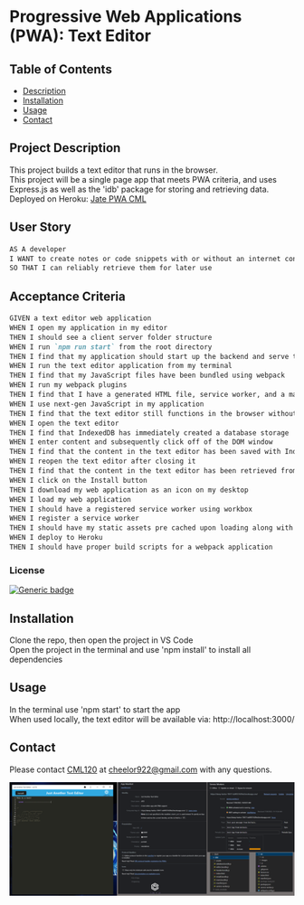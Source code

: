 
  
  # Progressive Web Applications (PWA): Text Editor

  ## Table of Contents
  - [Description](#project-description)
  - [Installation](#installation)
  - [Usage](#usage)
  - [Contact](#contact)


  ## Project Description
  This project builds a text editor that runs in the browser.  
  This project will be a single page app that meets PWA criteria, and uses Express.js as well as the 'idb' package for storing and retrieving data.  
  Deployed on Heroku:  [Jate PWA CML](https://jate-pwa-cml-f40c199d2ecf.herokuapp.com/)
  
  ## User Story

```md
AS A developer
I WANT to create notes or code snippets with or without an internet connection
SO THAT I can reliably retrieve them for later use
```

## Acceptance Criteria

```md
GIVEN a text editor web application
WHEN I open my application in my editor
THEN I should see a client server folder structure
WHEN I run `npm run start` from the root directory
THEN I find that my application should start up the backend and serve the client
WHEN I run the text editor application from my terminal
THEN I find that my JavaScript files have been bundled using webpack
WHEN I run my webpack plugins
THEN I find that I have a generated HTML file, service worker, and a manifest file
WHEN I use next-gen JavaScript in my application
THEN I find that the text editor still functions in the browser without errors
WHEN I open the text editor
THEN I find that IndexedDB has immediately created a database storage
WHEN I enter content and subsequently click off of the DOM window
THEN I find that the content in the text editor has been saved with IndexedDB
WHEN I reopen the text editor after closing it
THEN I find that the content in the text editor has been retrieved from our IndexedDB
WHEN I click on the Install button
THEN I download my web application as an icon on my desktop
WHEN I load my web application
THEN I should have a registered service worker using workbox
WHEN I register a service worker
THEN I should have my static assets pre cached upon loading along with subsequent pages and static assets
WHEN I deploy to Heroku
THEN I should have proper build scripts for a webpack application
```

  ### License 
  [![Generic badge](https://img.shields.io/badge/License-MIT-green.svg)](https://choosealicense.com/licenses/mit/.)
  
   

  ## Installation 
  Clone the repo, then open the project in VS Code  
  Open the project in the terminal and use 'npm install' to install all dependencies  


  ## Usage 
  In the terminal use 'npm start' to start the app  
  When used locally, the text editor will be available via:    http://localhost:3000/    
  

  
  ## Contact
  Please contact [CML120](https://github.com/CML120) at cheelor922@gmail.com with any questions.

![Alt text](image.png)
